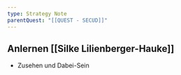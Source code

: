 ```yaml
---
type: Strategy Note
parentQuest: "[[QUEST - SECUD]]"
---
```


## Anlernen [[Silke Lilienberger-Hauke]]
- Zusehen und Dabei-Sein

